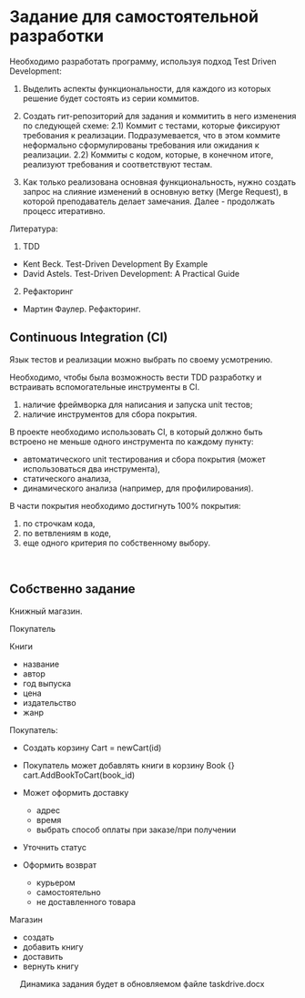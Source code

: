 # Задание для самостоятельной разработки

Необходимо разработать программу, используя подход Test Driven Development:

1) Выделить аспекты функциональности, для каждого из которых решение будет состоять из серии коммитов.

2) Создать гит-репозиторий для задания и коммитить в него изменения по следующей схеме:
    2.1) Коммит с тестами, которые фиксируют требования к реализации. Подразумевается, что в этом коммите неформально сформулированы требования или ожидания к реализации.
    2.2) Коммиты с кодом, которые, в конечном итоге, реализуют требования и соответствуют тестам.

3) Как только реализована основная функциональность, нужно создать запрос на слияние изменений в основную ветку (Merge Request), в которой преподаватель делает замечания. Далее - продолжать процесс итеративно.

Литература:
1. TDD
* Kent Beck. Test-Driven Development By Example
* David Astels. Test-Driven Development: A Practical Guide
2. Рефакторинг
* Мартин Фаулер. Рефакторинг.


## Continuous Integration (CI)
Язык тестов и реализации можно выбрать по своему усмотрению.

Необходимо, чтобы была возможность вести TDD разработку и встраивать вспомогательные инструменты в CI.
1. наличие фреймворка для написания и запуска unit тестов;
2. наличие инструментов для сбора покрытия.

В проекте необходимо использовать CI, в который должно быть встроено не меньше одного инструмента по каждому пункту:
* автоматического unit тестирования и сбора покрытия (может использоваться два инструмента),
* статического анализа,
* динамического анализа (например, для профилирования).

В части покрытия необходимо достигнуть 100% покрытия:
1. по строчкам кода,
2. по ветвлениям в коде,
3. еще одного критерия по собственному выбору.

 
## Собственно задание

Книжный магазин.

Покупатель

Книги
- название
- автор
- год выпуска
- цена
- издательство
- жанр

Покупатель:

- Создать корзину
Cart = newCart(id)
- Покупатель может добавлять книги в корзину
Book {}
cart.AddBookToCart(book_id)

- Может оформить доставку
  - адрес
  - время
  - выбрать способ оплаты при заказе/при получении

- Уточнить статус

- Оформить возврат
  - курьером
  - самостоятельно
  - не доставленного товара

Магазин
- создать
- добавить книгу
- доставить
- вернуть книгу

 
Динамика задания будет в обновляемом файле taskdrive.docx
